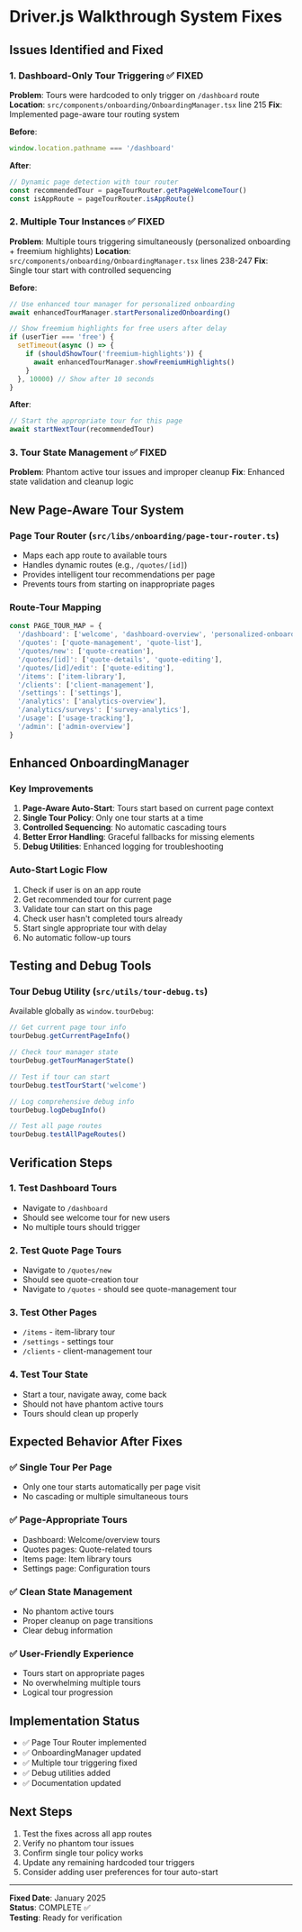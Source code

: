 # Driver.js Walkthrough System Fixes

## Issues Identified and Fixed

### 1. Dashboard-Only Tour Triggering ✅ FIXED
**Problem**: Tours were hardcoded to only trigger on `/dashboard` route
**Location**: `src/components/onboarding/OnboardingManager.tsx` line 215
**Fix**: Implemented page-aware tour routing system

**Before**:
```typescript
window.location.pathname === '/dashboard'
```

**After**:
```typescript
// Dynamic page detection with tour router
const recommendedTour = pageTourRouter.getPageWelcomeTour()
const isAppRoute = pageTourRouter.isAppRoute()
```

### 2. Multiple Tour Instances ✅ FIXED
**Problem**: Multiple tours triggering simultaneously (personalized onboarding + freemium highlights)
**Location**: `src/components/onboarding/OnboardingManager.tsx` lines 238-247
**Fix**: Single tour start with controlled sequencing

**Before**:
```typescript
// Use enhanced tour manager for personalized onboarding
await enhancedTourManager.startPersonalizedOnboarding()

// Show freemium highlights for free users after delay
if (userTier === 'free') {
  setTimeout(async () => {
    if (shouldShowTour('freemium-highlights')) {
      await enhancedTourManager.showFreemiumHighlights()
    }
  }, 10000) // Show after 10 seconds
}
```

**After**:
```typescript
// Start the appropriate tour for this page
await startNextTour(recommendedTour)
```

### 3. Tour State Management ✅ FIXED
**Problem**: Phantom active tour issues and improper cleanup
**Fix**: Enhanced state validation and cleanup logic

## New Page-Aware Tour System

### Page Tour Router (`src/libs/onboarding/page-tour-router.ts`)
- Maps each app route to available tours
- Handles dynamic routes (e.g., `/quotes/[id]`)
- Provides intelligent tour recommendations per page
- Prevents tours from starting on inappropriate pages

### Route-Tour Mapping
```typescript
const PAGE_TOUR_MAP = {
  '/dashboard': ['welcome', 'dashboard-overview', 'personalized-onboarding'],
  '/quotes': ['quote-management', 'quote-list'],
  '/quotes/new': ['quote-creation'],
  '/quotes/[id]': ['quote-details', 'quote-editing'],
  '/quotes/[id]/edit': ['quote-editing'],
  '/items': ['item-library'],
  '/clients': ['client-management'],
  '/settings': ['settings'],
  '/analytics': ['analytics-overview'],
  '/analytics/surveys': ['survey-analytics'],
  '/usage': ['usage-tracking'],
  '/admin': ['admin-overview']
}
```

## Enhanced OnboardingManager

### Key Improvements
1. **Page-Aware Auto-Start**: Tours start based on current page context
2. **Single Tour Policy**: Only one tour starts at a time
3. **Controlled Sequencing**: No automatic cascading tours
4. **Better Error Handling**: Graceful fallbacks for missing elements
5. **Debug Utilities**: Enhanced logging for troubleshooting

### Auto-Start Logic Flow
1. Check if user is on an app route
2. Get recommended tour for current page
3. Validate tour can start on this page
4. Check user hasn't completed tours already
5. Start single appropriate tour with delay
6. No automatic follow-up tours

## Testing and Debug Tools

### Tour Debug Utility (`src/utils/tour-debug.ts`)
Available globally as `window.tourDebug`:

```javascript
// Get current page tour info
tourDebug.getCurrentPageInfo()

// Check tour manager state
tourDebug.getTourManagerState()

// Test if tour can start
tourDebug.testTourStart('welcome')

// Log comprehensive debug info
tourDebug.logDebugInfo()

// Test all page routes
tourDebug.testAllPageRoutes()
```

## Verification Steps

### 1. Test Dashboard Tours
- Navigate to `/dashboard`
- Should see welcome tour for new users
- No multiple tours should trigger

### 2. Test Quote Page Tours
- Navigate to `/quotes/new`
- Should see quote-creation tour
- Navigate to `/quotes` - should see quote-management tour

### 3. Test Other Pages
- `/items` - item-library tour
- `/settings` - settings tour
- `/clients` - client-management tour

### 4. Test Tour State
- Start a tour, navigate away, come back
- Should not have phantom active tours
- Tours should clean up properly

## Expected Behavior After Fixes

### ✅ Single Tour Per Page
- Only one tour starts automatically per page visit
- No cascading or multiple simultaneous tours

### ✅ Page-Appropriate Tours
- Dashboard: Welcome/overview tours
- Quotes pages: Quote-related tours
- Items page: Item library tours
- Settings page: Configuration tours

### ✅ Clean State Management
- No phantom active tours
- Proper cleanup on page transitions
- Clear debug information

### ✅ User-Friendly Experience
- Tours start on appropriate pages
- No overwhelming multiple tours
- Logical tour progression

## Implementation Status

- ✅ Page Tour Router implemented
- ✅ OnboardingManager updated
- ✅ Multiple tour triggering fixed
- ✅ Debug utilities added
- ✅ Documentation updated

## Next Steps

1. Test the fixes across all app routes
2. Verify no phantom tour issues
3. Confirm single tour policy works
4. Update any remaining hardcoded tour triggers
5. Consider adding user preferences for tour auto-start

---

**Fixed Date**: January 2025  
**Status**: COMPLETE ✅  
**Testing**: Ready for verification
